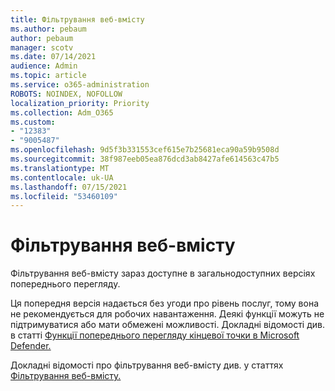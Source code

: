 ```yaml
---
title: Фільтрування веб-вмісту
ms.author: pebaum
author: pebaum
manager: scotv
ms.date: 07/14/2021
audience: Admin
ms.topic: article
ms.service: o365-administration
ROBOTS: NOINDEX, NOFOLLOW
localization_priority: Priority
ms.collection: Adm_O365
ms.custom:
- "12383"
- "9005487"
ms.openlocfilehash: 9d5f3b331553cef615e7b25681eca90a59b9508d
ms.sourcegitcommit: 38f987eeb05ea876dcd3ab8427afe614563c47b5
ms.translationtype: MT
ms.contentlocale: uk-UA
ms.lasthandoff: 07/15/2021
ms.locfileid: "53460109"
---
```

# <a name="web-content-filtering"></a>Фільтрування веб-вмісту

Фільтрування веб-вмісту зараз доступне в загальнодоступних версіях попереднього перегляду.

Ця попередня версія надається без угоди про рівень послуг, тому вона не рекомендується для робочих навантаження. Деякі функції можуть не підтримуватися або мати обмежені можливості. Докладні відомості див. в статті [Функції попереднього перегляду кінцевої точки в Microsoft Defender.](/microsoft-365/security/defender-endpoint/preview)

Докладні відомості про фільтрування веб-вмісту див. у статтях [Фільтрування веб-вмісту.](/microsoft-365/security/defender-endpoint/web-content-filtering)